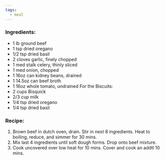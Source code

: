 ```yaml
---
tags:
  - meal
---
```

### Ingredients:
- 1 lb ground beef
- 1 tsp dried oregano 
- 1/2 tsp dried basil
- 2 cloves garlic, finely chopped
- 1 med stalk celery, thinly sliced
- 1 med onion, chopped
- 1 16oz can kidney beans, drained
- 1 14.5oz can beef broth
- 1 16oz whole tomato, undrained
For the Biscuits:
- 2 cups Bisquick
- 2/3 cup milk
- 1/4 tsp dried oregano
- 1/4 tsp dried basil

### Recipe:
1. Brown beef in dutch oven, drain. Stir in next 8 ingredients. Heat to boiling, reduce, and simmer for 30 mins.
2. Mix last 4 ingredients until soft dough forms. Drop onto beef mixture.
3. Cook uncovered over low heat for 10 mins. Cover and cook an addtl 10 mins. 